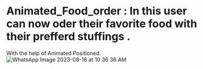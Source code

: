 # Animated_Food_order : In this user can now oder their favorite food with their prefferd stuffings .
With the help of Animated Positioned.
![WhatsApp Image 2023-08-16 at 10 36 36 AM](https://github.com/prachi-git99/Animated_Food_order/assets/83897459/f6db7970-9fdb-4924-bf5b-08be38646174)
